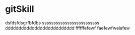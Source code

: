 # gitSkill
dsfdsfdsgrfbfdbs
sssssssssssssssssssssssss
dddddddddddddddddddddddddd
ffffffefewf
faefewfweiafew
